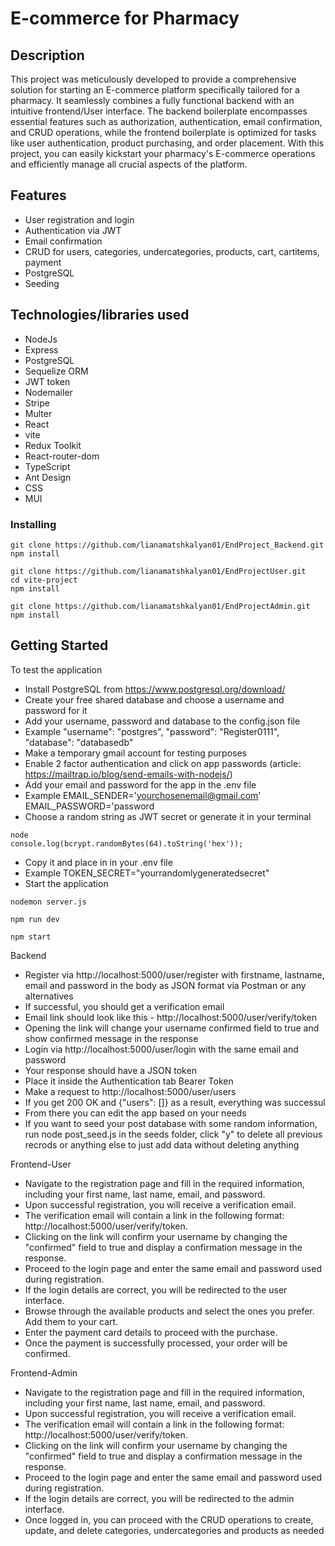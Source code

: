 # E-commerce for Pharmacy

## Description

This project was meticulously developed to provide a comprehensive solution for starting an E-commerce platform specifically tailored for a pharmacy. It seamlessly combines a fully functional backend with an intuitive frontend/User interface. The backend boilerplate encompasses essential features such as authorization, authentication, email confirmation, and CRUD operations, while the frontend boilerplate is optimized for tasks like user authentication, product purchasing, and order placement. With this project, you can easily kickstart your pharmacy's E-commerce operations and efficiently manage all crucial aspects of the platform.

## Features

* User registration and login
* Authentication via JWT
* Email confirmation
* CRUD for users, categories, undercategories, products, cart, cartitems, payment
* PostgreSQL
* Seeding

## Technologies/libraries used

* NodeJs
* Express
* PostgreSQL
* Sequelize ORM
* JWT token
* Nodemailer
* Stripe
* Multer
* React
* vite
* Redux Toolkit
* React-router-dom
* TypeScript
* Ant Design 
* CSS
* MUI

### Installing

```
git clone https://github.com/lianamatshkalyan01/EndProject_Backend.git
npm install
```
```
git clone https://github.com/lianamatshkalyan01/EndProjectUser.git
cd vite-project
npm install
```
```
git clone https://github.com/lianamatshkalyan01/EndProjectAdmin.git
npm install
```

## Getting Started

To test the application

* Install PostgreSQL from https://www.postgresql.org/download/
* Create your free shared database and choose a username and password for it
* Add your username, password and database to the config.json file
* Example 
    "username": "postgres",
    "password": "Register0111",
    "database": "databasedb"
* Make a temporary gmail account for testing purposes
* Enable 2 factor authentication and click on app passwords (article: https://mailtrap.io/blog/send-emails-with-nodejs/)
* Add your email and password for the app in the .env file
* Example
EMAIL_SENDER='yourchosenemail@gmail.com'
EMAIL_PASSWORD='password
* Choose a random string as JWT secret or generate it in your terminal
```
node
console.log(bcrypt.randomBytes(64).toString('hex'));
```
* Copy it and place in in your .env file
* Example
TOKEN_SECRET="yourrandomlygeneratedsecret"
* Start the application
```
nodemon server.js
```
```
npm run dev
```
```
npm start
```
Backend
* Register via http://localhost:5000/user/register with firstname, lastname, email and password in the body as JSON format via Postman or any alternatives
* If successful, you should get a verification email
* Email link should look like this -  http://localhost:5000/user/verify/token
* Opening the link will change your username confirmed field to true and show confirmed message in the response
* Login via http://localhost:5000/user/login with the same email and password
* Your response should have a JSON token
* Place it inside the Authentication tab Bearer Token
* Make a request to http://localhost:5000/user/users
* If you get 200 OK and {"users": []} as a result, everything was successul
* From there you can edit the app based on your needs
* If you want to seed your post database with some random information, run node post_seed.js in the seeds folder, click "y" to delete all previous recrods or anything else to just add data without deleting anything

Frontend-User
* Navigate to the registration page and fill in the required information, including your first name, last name, email, and password.
* Upon successful registration, you will receive a verification email.
* The verification email will contain a link in the following format: http://localhost:5000/user/verify/token.
* Clicking on the link will confirm your username by changing the "confirmed" field to true and display a confirmation message in the   response.
* Proceed to the login page and enter the same email and password used during registration.
* If the login details are correct, you will be redirected to the user interface.
* Browse through the available products and select the ones you prefer. Add them to your cart.
* Enter the payment card details to proceed with the purchase. 
* Once the payment is successfully processed, your order will be confirmed.

Frontend-Admin
* Navigate to the registration page and fill in the required information, including your first name, last name, email, and password.
* Upon successful registration, you will receive a verification email.
* The verification email will contain a link in the following format: http://localhost:5000/user/verify/token.
* Clicking on the link will confirm your username by changing the "confirmed" field to true and display a confirmation message in the   response.
* Proceed to the login page and enter the same email and password used during registration.
* If the login details are correct, you will be redirected to the admin interface.
* Once logged in, you can proceed with the CRUD operations to create, update, and delete categories, undercategories and products as needed
